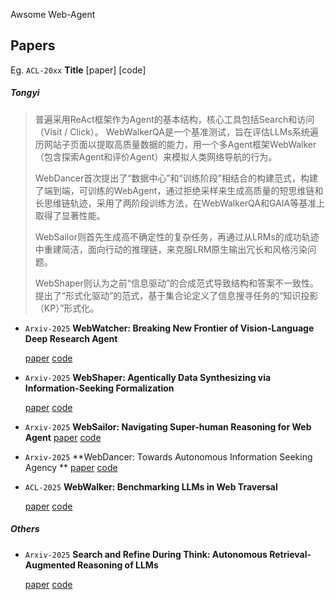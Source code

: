 Awsome Web-Agent

## Papers

Eg. `ACL-20xx` **Title** [paper] [code]

##### Tongyi

>普遍采用ReAct框架作为Agent的基本结构，核心工具包括Search和访问（Visit / Click）。
>WebWalkerQA是一个基准测试，旨在评估LLMs系统遍历网站子页面以提取高质量数据的能力，用一个多Agent框架WebWalker（包含探索Agent和评价Agent）来模拟人类网络导航的行为。
>
>WebDancer首次提出了“数据中心”和“训练阶段”相结合的构建范式，构建了端到端，可训练的WebAgent，通过拒绝采样来生成高质量的短思维链和长思维链轨迹，采用了两阶段训练方法，在WebWalkerQA和GAIA等基准上取得了显著性能。
>
>WebSailor则首先生成高不确定性的复杂任务，再通过从LRMs的成功轨迹中重建简洁，面向行动的推理链，来克服LRM原生输出冗长和风格污染问题。
>
>WebShaper则认为之前“信息驱动”的合成范式导致结构和答案不一致性。提出了“形式化驱动”的范式，基于集合论定义了信息搜寻任务的“知识投影（KP）”形式化。

- `Arxiv-2025` **WebWatcher: Breaking New Frontier of Vision-Language Deep Research Agent**

  [paper](https://arxiv.org/pdf/2508.05748) [code](https://github.com/Alibaba-NLP/WebAgent) 

- `Arxiv-2025` **WebShaper: Agentically Data Synthesizing via Information-Seeking Formalization**

  [paper](https://arxiv.org/pdf/2507.15061) [code](https://github.com/Alibaba-NLP/WebAgent) 

- `Arxiv-2025` **WebSailor: Navigating Super-human Reasoning for Web Agent**    [paper](https://arxiv.org/pdf/2507.02592) [code](https://github.com/Alibaba-NLP/WebAgent) 

- `Arxiv-2025` **WebDancer: Towards Autonomous Information Seeking Agency **   [paper](https://arxiv.org/pdf/2505.22648) [code](https://github.com/Alibaba-NLP/WebAgent) 

- `ACL-2025` **WebWalker: Benchmarking LLMs in Web Traversal**

  [paper](https://arxiv.org/pdf/2501.07572) [code](https://github.com/Alibaba-NLP/WebAgent) 

  

##### Others

- `Arxiv-2025` **Search and Refine During Think: Autonomous Retrieval-Augmented Reasoning of LLMs**

  [paper](https://arxiv.org/pdf/2505.11277) [code](https://github.com/syr-cn/AutoRefine) 





